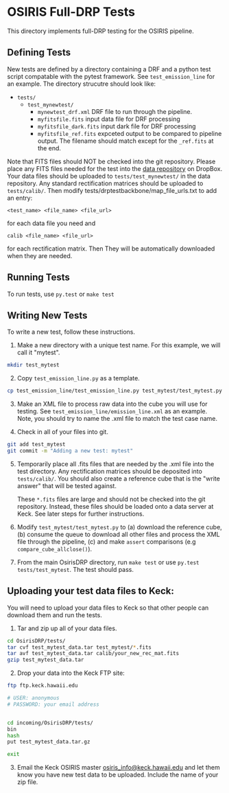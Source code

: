 # OSIRIS Full-DRP Tests

This directory implements full-DRP testing for the OSIRIS pipeline.

## Defining Tests

New tests are defined by a directory containing a DRF and a python
test script compatable with the pytest framework. See
``test_emission_line`` for an example. The directory strucutre should look like:

- ``tests/``
    - ``test_mynewtest/``
        - ``mynewtest_drf.xml`` DRF file to run through the pipeline. 
        - ``myfitsfile.fits`` input data file for DRF processing
        - ``myfitsfile_dark.fits`` input dark file for DRF processing
        - ``myfitsfile_ref.fits`` expceted output to be compared to
          pipeline output. The filename should match except for the
          ``_ref.fits`` at the end.

Note that FITS files should NOT be checked into the git repository. Please place
any FITS files needed for the test into the
[data repository](https://www.dropbox.com/sh/potoqeiii149hii/AABD5oT8LRAhJeh-B4VXA5Kia?dl=0)
on DropBox. Your data files should be uploaded to
``tests/test_mynewtest/`` in the data repository. Any standard
rectification matrices should be uploaded to ``tests/calib/``.
Then modify tests/drptestbackbone/map_file_urls.txt to add an entry:

``<test_name> <file_name> <file_url>``

for each data file you need and

``calib <file_name> <file_url>``

for each rectification matrix. Then They will be
automatically downloaded when they are needed.


## Running Tests

To run tests, use ``py.test`` or ``make test``

## Writing New Tests

To write a new test, follow these instructions.

1. Make a new directory with a unique test name. For this example, we
will call it "mytest".
```sh
mkdir test_mytest
```

2. Copy ``test_emission_line.py`` as a template.
```sh
cp test_emission_line/test_emission_line.py test_mytest/test_mytest.py
```

3. Make an XML file to process raw data into the cube you will use for
testing. See ``test_emission_line/emission_line.xml`` as an
example. Note, you should try to name the .xml file to match the test
case name.

4. Check in all of your files into git.
```sh
git add test_mytest
git commit -m "Adding a new test: mytest"
```

5. Temporarily place all .fits files that are needed by the .xml file into the test
   directory. Any rectification matrices should be deposited into
   ``tests/calib/``. You should also create a reference cube that is
   the "write answer" that will be tested against.

   These ``*.fits`` files are large and should not be checked into the
   git repository. Instead, these files should be loaded onto a data
   server at Keck. See later steps for further instructions.

6. Modify ``test_mytest/test_mytest.py`` to (a) download the reference
   cube, (b) consume the queue to download all other files and process
   the XML file through the pipeline, (c) and make ``assert``
   comparisons (e.g ``compare_cube_allclose()``).

7. From the main OsirisDRP directory, run ``make test`` or use
   ``py.test tests/test_mytest``. The test should pass. 


## Uploading your test data files to Keck:

You will need to upload your data files to Keck so that other
people can download them and run the tests.

1. Tar and zip up all of your data files.

```sh
cd OsirisDRP/tests/
tar cvf test_mytest_data.tar test_mytest/*.fits
tar avf test_mytest_data.tar calib/your_new_rec_mat.fits
gzip test_mytest_data.tar
```

2. Drop your data into the Keck FTP site:

```sh
ftp ftp.keck.hawaii.edu

# USER: anonymous
# PASSWORD: your email address


cd incoming/OsirisDRP/tests/
bin
hash
put test_mytest_data.tar.gz

exit
```

3. Email the Keck OSIRIS master <osiris_info@keck.hawaii.edu> and let
   them know you have new test data to be uploaded. Include the name
   of your zip file.







